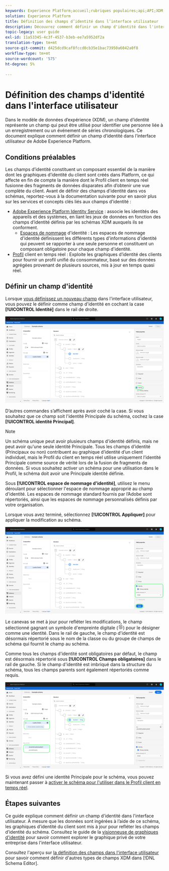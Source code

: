 ```yaml
---
keywords: Experience Platform;accueil;rubriques populaires;api;API;XDM;XDM system;experience data model;ui;workspace;identity;field;
solution: Experience Platform
title: Définition des champs d’identité dans l’interface utilisateur
description: Découvrez comment définir un champ d'identité dans l'interface utilisateur de l'Experience Platform.
topic-legacy: user guide
exl-id: 11a53345-4c3f-4537-b3eb-ee7a5952df2a
translation-type: tm+mt
source-git-commit: d425dcd9caf8fccd0cb35e1bac73950a6042a0f8
workflow-type: tm+mt
source-wordcount: '575'
ht-degree: 5%

---
```


# Définition des champs d&#39;identité dans l&#39;interface utilisateur

Dans le modèle de données d’expérience (XDM), un champ d’identité représente un champ qui peut être utilisé pour identifier une personne liée à un enregistrement ou un événement de séries chronologiques. Ce document explique comment définir un champ d’identité dans l’interface utilisateur de Adobe Experience Platform.

## Conditions préalables  

Les champs d’identité constituent un composant essentiel de la manière dont les graphiques d’identité du client sont créés dans Platform, ce qui affecte en fin de compte la manière dont le Profil client en temps réel fusionne des fragments de données disparates afin d’obtenir une vue complète du client. Avant de définir des champs d&#39;identité dans vos schémas, reportez-vous à la documentation suivante pour en savoir plus sur les services et concepts clés liés aux champs d&#39;identité :

* [Adobe Experience Platform Identity Service](../../../identity-service/home.md) : associe les identités des appareils et des systèmes, en liant les jeux de données en fonction des champs d’identité définis par les schémas XDM auxquels ils se conforment.
   * [Espaces de nommage](../../../identity-service/namespaces.md) d&#39;identité : Les espaces de nommage d&#39;identité définissent les différents types d&#39;informations d&#39;identité qui peuvent se rapporter à une seule personne et constituent un composant obligatoire pour chaque champ d&#39;identité.
* [Profil](../../../profile/home.md) client en temps réel : Exploite les graphiques d’identité des clients pour fournir un profil unifié du consommateur, basé sur des données agrégées provenant de plusieurs sources, mis à jour en temps quasi réel.

## Définir un champ d&#39;identité

Lorsque [vous définissez un nouveau champ](./overview.md#define) dans l&#39;interface utilisateur, vous pouvez le définir comme champ d&#39;identité en cochant la case **[!UICONTROL Identité]** dans le rail de droite.

![](../../images/ui/fields/special/identity.png)

D’autres commandes s’affichent après avoir coché la case. Si vous souhaitez que ce champ soit l&#39;identité Principale du schéma, cochez la case **[!UICONTROL identité Principal]**.

>[!NOTE]
>
>Un schéma unique peut avoir plusieurs champs d&#39;identité définis, mais ne peut avoir qu&#39;une seule identité Principale. Tous les champs d’identité (Principaux ou non) contribuent au graphique d’identité d’un client individuel, mais le Profil du client en temps réel utilise uniquement l’identité Principale comme source de vérité lors de la fusion de fragments de données. Si vous souhaitez activer un schéma pour une utilisation dans le Profil, le schéma doit avoir une Principale identité définie.

Sous **[!UICONTROL espace de nommage d&#39;identité]**, utilisez le menu déroulant pour sélectionner l&#39;espace de nommage approprié au champ d&#39;identité. Les espaces de nommage standard fournis par l’Adobe sont répertoriés, ainsi que les espaces de nommage personnalisés définis par votre organisation.

Lorsque vous avez terminé, sélectionnez **[!UICONTROL Appliquer]** pour appliquer la modification au schéma.

![](../../images/ui/fields/special/identity-config.png)

Le canevas se met à jour pour refléter les modifications, le champ sélectionné gagnant un symbole d&#39;empreinte digitale (![](../../images/ui/fields/special/identity-symbol.png)) pour le désigner comme une identité. Dans le rail de gauche, le champ d&#39;identité est désormais répertorié sous le nom de la classe ou du groupe de champs de schéma qui fournit le champ au schéma.

Comme tous les champs d&#39;identité sont obligatoires par défaut, le champ est désormais répertorié sous **[!UICONTROL Champs obligatoires]** dans le rail de gauche. Si le champ d&#39;identité est imbriqué dans la structure du schéma, tous les champs parents sont également répertoriés comme requis.

![](../../images/ui/fields/special/identity-applied.png)

Si vous avez défini une identité Principale pour le schéma, vous pouvez maintenant passer à [activer le schéma pour l&#39;utiliser dans le Profil client en temps réel](../resources/schemas.md#profile).

## Étapes suivantes

Ce guide explique comment définir un champ d&#39;identité dans l&#39;interface utilisateur. À mesure que les données sont ingérées à l’aide de ce schéma, les graphiques d’identité du client sont mis à jour pour refléter les champs d’identité du schéma. Consultez le guide de la [visionneuse de graphiques d&#39;identité](../../../identity-service/ui/identity-graph-viewer.md) pour savoir comment explorer le graphique privé de votre entreprise dans l&#39;interface utilisateur.

Consultez l&#39;aperçu sur [la définition des champs dans l&#39;interface utilisateur](./overview.md#special) pour savoir comment définir d&#39;autres types de champs XDM dans [!DNL Schema Editor].
